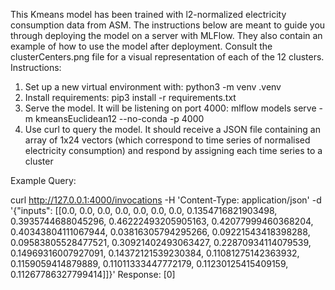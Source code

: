 This Kmeans model has been trained with l2-normalized electricity consumption data from ASM. The instructions below are meant to guide you through deploying the model on a server with MLFlow. They also contain an example of how to use the model after deployment. Consult the clusterCenters.png file for a visual representation of each of the 12 clusters.
Instructions:
1. Set up a new virtual environment with: python3 -m venv .venv
2. Install requirements: pip3 install -r requirements.txt
3. Serve the model. It will be listening on port 4000:
mlflow models serve -m kmeansEuclidean12 --no-conda -p 4000
4. Use curl to query the model. It should receive a JSON file containing an array of 1x24 vectors (which correspond to time series of normalised electricity consumption) and respond by assigning each time series to a cluster

Example Query:

curl http://127.0.0.1:4000/invocations -H 'Content-Type: application/json' -d '{"inputs": [[0.0, 0.0, 0.0, 0.0, 0.0, 0.0, 0.0, 0.1354716821903498, 0.3935744688045296, 0.46222493205905163, 0.42077999460368204, 0.40343804111067944, 0.03816305794295266, 0.09221543418398288, 0.09583805528477521, 0.30921402493063427, 0.22870934114079539, 0.14969316007927091, 0.14372121539230384, 0.11081275142363932, 0.1159059414879889, 0.11011333447772179, 0.11230125415409159, 0.11267786327799414]]}'
Response: 
[0]
